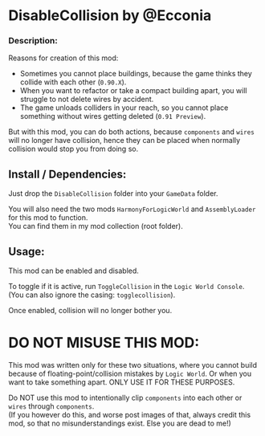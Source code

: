 # DisableCollision by @Ecconia

### Description:

Reasons for creation of this mod:

- Sometimes you cannot place buildings, because the game thinks they collide with each other (`0.90.X`).
- When you want to refactor or take a compact building apart, you will struggle to not delete wires by accident.
- The game unloads colliders in your reach, so you cannot place something without wires getting deleted (`0.91 Preview`).

But with this mod, you can do both actions, because `components` and `wires` will no longer have collision, hence they can be placed when normally collision would stop you from doing so.

## Install / Dependencies:

Just drop the `DisableCollision` folder into your `GameData` folder.

You will also need the two mods `HarmonyForLogicWorld` and `AssemblyLoader` for this mod to function.\
You can find them in my mod collection (root folder).

## Usage:

This mod can be enabled and disabled.

To toggle if it is active, run `ToggleCollision` in the `Logic World Console`. (You can also ignore the casing: `togglecollision`).

Once enabled, collision will no longer bother you.

# DO NOT MISUSE THIS MOD:

This mod was written only for these two situations, where you cannot build because of floating-point/collision mistakes by `Logic World`. Or when you want to take something apart. ONLY USE IT FOR THESE PURPOSES.

Do NOT use this mod to intentionally clip `components` into each other or `wires` through `components`.\
(If you however do this, and worse post images of that, always credit this mod, so that no misunderstandings exist. Else you are dead to me!)
